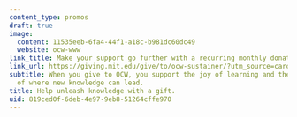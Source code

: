 ```yaml
---
content_type: promos
draft: true
image:
  content: 11535eeb-6fa4-44f1-a18c-b981dc60dc49
  website: ocw-www
link_title: Make your support go further with a recurring monthly donation.
link_url: https://giving.mit.edu/give/to/ocw-sustainer/?utm_source=carousel&utm_medium=website&utm_campaign=eoy2022sustainer&utm_id=ocw
subtitle: When you give to OCW, you support the joy of learning and the possibilities
  of where new knowledge can lead.
title: Help unleash knowledge with a gift.
uid: 819ced0f-6deb-4e97-9eb8-51264cffe970
---
```

